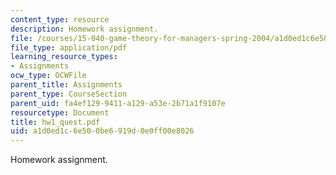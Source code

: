 ```yaml
---
content_type: resource
description: Homework assignment.
file: /courses/15-040-game-theory-for-managers-spring-2004/a1d0ed1c6e500be6919d0e0ff00e8026_hw1_quest.pdf
file_type: application/pdf
learning_resource_types:
- Assignments
ocw_type: OCWFile
parent_title: Assignments
parent_type: CourseSection
parent_uid: fa4ef129-9411-a129-a53e-2b71a1f9107e
resourcetype: Document
title: hw1_quest.pdf
uid: a1d0ed1c-6e50-0be6-919d-0e0ff00e8026
---
```

Homework assignment.

